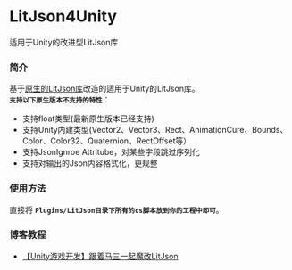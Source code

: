 # LitJson4Unity
适用于Unity的改进型LitJson库  

### 简介  
基于[原生的LitJson库](https://github.com/LitJSON/litjson)改造的适用于Unity的LitJson库。  
**`支持以下原生版本不支持的特性`**： 
* 支持float类型(最新原生版本已经支持)  
* 支持Unity内建类型(Vector2、Vector3、Rect、AnimationCure、Bounds、Color、Color32、Quaternion、RectOffset等）
* 支持JsonIgnroe Attritube，对某些字段跳过序列化  
* 支持对输出的Json内容格式化，更规整  

### 使用方法  
直接将 **`Plugins/LitJson目录下所有的cs脚本放到你的工程中即可`**。  

### 博客教程  
* [【Unity游戏开发】跟着马三一起魔改LitJson](https://www.cnblogs.com/msxh/p/12541159.html)  
